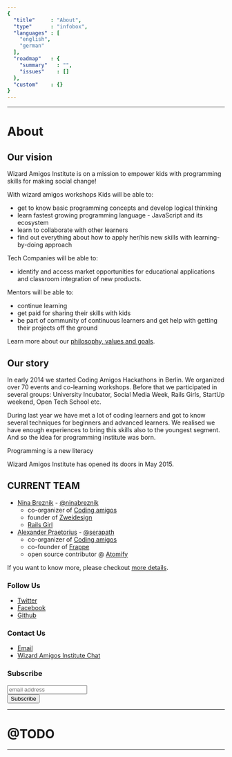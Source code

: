```yaml
---
{
  "title"     : "About",
  "type"      : "infobox",
  "languages" : [
    "english",
    "german"
  ],
  "roadmap"   : {
    "summary"   : "",
    "issues"    : []
  },
  "custom"    : {}  
}
---
```


---
[](@english)
# About

## Our vision
Wizard Amigos Institute is on a mission to empower kids with programming skills for making social change!

With wizard amigos workshops
Kids will be able to:
- get to know basic programming concepts and develop logical thinking
- learn fastest growing programming language - JavaScript and its ecosystem
- learn to collaborate with other learners
- find out everything about how to apply her/his new skills with learning-by-doing approach

Tech Companies will be able to:
- identify and access market opportunities for educational applications and classroom integration of new products.

Mentors will be able to:
- continue learning
- get paid for sharing their skills with kids
- be part of community of continuous learners and get help with getting their projects off the ground

Learn more about our [philosophy, values and goals](https://github.com/wizardamigosinstitute/organization/blob/master/CONTENT/manifest.markdown).

## Our story
In early 2014 we started Coding Amigos Hackathons in Berlin. We organized over 70 events and co-learning workshops. Before that we participated in several groups: University Incubator, Social Media Week, Rails Girls, StartUp weekend, Open Tech School etc.

During last year we have met a lot of coding learners and got to know several techniques for beginners and advanced learners. We realised we have enough experiences to bring this skills also to the youngest segment. And so the idea for programming institute was born.

Programming is a new literacy

Wizard Amigos Institute has opened its doors in May 2015.

## CURRENT TEAM

* [Nina Breznik](https://github.com/ninabreznik) - [@ninabreznik](https://twitter.com/ninabreznik)
  * co-organizer of [Coding amigos](http://www.meetup.com/CodingAmigos/)
  * founder of [Zweidesign](http://zweidesign.co/)
  * [Rails Girl](http://railsgirlsberlin.de/)
* [Alexander Praetorius](https://github.com/serapath) - [@serapath](https://twitter.com/serapath)
  * co-organizer of [Coding amigos](http://www.meetup.com/CodingAmigos/)
  * co-founder of [Frappe](http://frappe-rheinmain.de/)
  * open source contributor @ [Atomify](https://github.com/atomify/atomify)

If you want to know more, please checkout
[more details](https://github.com/wizardamigosinstitute/organisation/blob/master/README.md).

### Follow Us
* [Twitter](https://twitter.com/wizardamigos)
* [Facebook](https://www.facebook.com/wizardamigos)
* [Github](https://github.com/wizardamigosinstitute)

### Contact Us
* [Email](mailto:wizard@amigos.institute)
* [Wizard Amigos Institute Chat](https://gitter.im/wizardamigosinstitute/chat)

### Subscribe
<!-- Begin MailChimp Signup Form -->
<div id="mc_embed_signup">
<form action="//institute.us10.list-manage.com/subscribe/post?u=bd13e8f9c3477f7fc74c55030&amp;id=6feca0b2d4" method="post" id="mc-embedded-subscribe-form" name="mc-embedded-subscribe-form" class="validate" target="_blank" novalidate>
    <div id="mc_embed_signup_scroll">
	<input type="email" value="" name="EMAIL" class="email" id="mce-EMAIL" placeholder="email address" required>
    <!-- real people should not fill this in and expect good things - do not remove this or risk form bot signups-->
    <div style="position: absolute; left: -5000px;"><input type="text" name="b_bd13e8f9c3477f7fc74c55030_6feca0b2d4" tabindex="-1" value=""></div>
    <div class="clear"><input type="submit" value="Subscribe" name="subscribe" id="mc-embedded-subscribe" class="button"></div>
    </div>
</form>
</div>
<!--End mc_embed_signup-->

[//]: # (@TODO: add "Impressum", "Address", "TaxNo.", ...)


---
[](@german)
# @TODO

---
